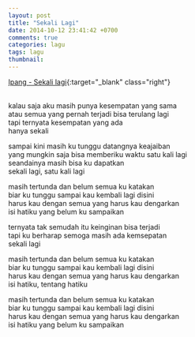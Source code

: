 ```yaml
---
layout: post
title: "Sekali Lagi"
date: 2014-10-12 23:41:42 +0700
comments: true
categories: lagu
tags: lagu
thumbnail:
---
```

[Ipang - Sekali lagi][ipang]{:target="_blank" class="right"}
<br><br>

kalau saja aku masih punya kesempatan yang sama<br>
atau semua yang pernah terjadi bisa terulang lagi<br>
tapi ternyata kesempatan yang ada<br> 
hanya sekali<br>

sampai kini masih ku tunggu datangnya keajaiban<br>
yang mungkin saja bisa memberiku waktu satu kali lagi<br>
seandainya masih bisa ku dapatkan<br> 
sekali lagi, satu kali lagi<br>

masih tertunda dan belum semua ku katakan<br>
biar ku tunggu sampai kau kembali lagi disini<br>
harus kau dengan semua yang harus kau dengarkan<br>
isi hatiku yang belum ku sampaikan<br>

ternyata tak semudah itu keinginan bisa terjadi<br>
tapi ku berharap semoga masih ada kemsepatan<br>
sekali lagi<br>

masih tertunda dan belum semua ku katakan<br>
biar ku tunggu sampai kau kembali lagi disini<br>
harus kau dengan semua yang harus kau dengarkan<br>
isi hatiku, tentang hatiku<br>

masih tertunda dan belum semua ku katakan<br>
biar ku tunggu sampai kau kembali lagi disini<br>
harus kau dengan semua yang harus kau dengarkan<br>
isi hatiku yang belum ku sampaikan<br>

[ipang]: https://www.youtube.com/watch?v=8AtPaSYtoyU&feature=share